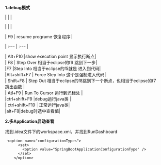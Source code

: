 **1.debug模式**

|  |  |

|  |  |

| F9 | resume programe 恢复程序|  

| :--- | :--- |




\| Alt+F10 \|show execution point 显示执行断点\|  
\| F8 \| Step Over 相当于eclipse的f6 跳到下一步\|  
\|F7  \|Step Into 相当于eclipse的f5就是  进入到代码\|  
\|Alt+shift+F7  \| Force Step Into 这个是强制进入代码\|  
\| Shift+F8  \| Step Out  相当于eclipse的f8跳到下一个断点，也相当于eclipse的f7跳出函数 \|  
\| Atl+F9 \| Run To Cursor 运行到光标处 \|  
\|ctrl+shift+F9  \|debug运行java类  \|  
\| ctrl+shift+F10 \| 正常运行java类\|  
\|alt+F8\|debug时选中查看值\|




**2.多Application启动查看**

找到.idea文件下的workspace.xml，并找到RunDashboard

```
 <option name="configurationTypes">
      <set>
        <option value="SpringBootApplicationConfigurationType" />
      </set>
    </option>
```



